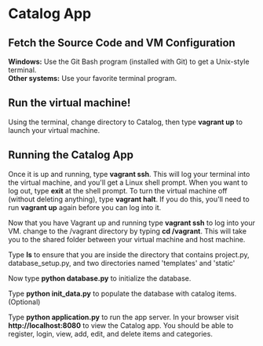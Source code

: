 # Catalog App 

## Fetch the Source Code and VM Configuration

**Windows:** Use the Git Bash program (installed with Git) to get a Unix-style terminal.  
**Other systems:** Use your favorite terminal program.


## Run the virtual machine!

Using the terminal, change directory to Catalog, then type **vagrant up** to launch your virtual machine.


## Running the Catalog App
Once it is up and running, type **vagrant ssh**. This will log your terminal into the virtual machine, and you'll get a Linux shell prompt. When you want to log out, type **exit** at the shell prompt.  To turn the virtual machine off (without deleting anything), type **vagrant halt**. If you do this, you'll need to run **vagrant up** again before you can log into it.


Now that you have Vagrant up and running type **vagrant ssh** to log into your VM.  change to the /vagrant directory by typing **cd /vagrant**. This will take you to the shared folder between your virtual machine and host machine.

Type **ls** to ensure that you are inside the directory that contains project.py, database_setup.py, and two directories named 'templates' and 'static'

Now type **python database.py** to initialize the database.

Type **python init_data.py** to populate the database with catalog items. (Optional)

Type **python application.py** to run the app server. In your browser visit **http://localhost:8080** to view the Catalog app.  You should be able to register, login, view, add, edit, and delete items and categories.

